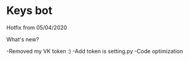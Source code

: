 # Keys bot

Hotfix from 05/04/2020

What's new?

-Removed my VK token :)
-Add token is setting.py
-Code optimization
